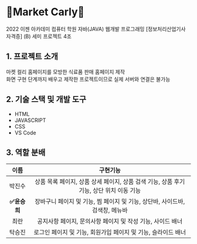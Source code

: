 # 🥗Market Carly🧺

2022 이젠 아카데미 컴퓨터 학원 자바(JAVA) 웹개발 프로그래밍 [정보처리산업기사 자격증] (B) 세미 프로젝트 4조

## 1. 프로젝트 소개
마켓 컬리 홈페이지를 모방한 식료품 판매 홈페이지 제작 <br>
화면 구현 단계까지 배우고 제작한 프로젝트이므로 실제 서버와 연결은 불가능




## 2. 기술 스택 및 개발 도구

 - HTML
 - JAVASCRIPT
 - CSS
 - VS Code



## 3. 역할 분배
| 이름 | 구현기능 |
|:----:|:--------:|
|   박진수   |     상품 목록 페이지, 상품 상세 페이지, 상품 검색 기능, 상품 후기 기능, 상단 위치 이동 기능     |
|   **✅윤승희**   |    장바구니 페이지 및 기능, 찜 페이지 및 기능, 상단바, 사이드바, 검색창, 메뉴바      |
|    최란  |     공지사항 페이지, 문의사항 페이지 및 작성 기능, 사이드 배너      |
|    탁승진  |     로그인 페이지 및 기능, 회원가입 페이지 및 기능, 슬라이드 배너    |
